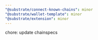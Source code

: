 ```yaml
---
"@substrate/connect-known-chains": minor
"@substrate/wallet-template": minor
"@substrate/extension": minor
---
```


chore: update chainspecs
